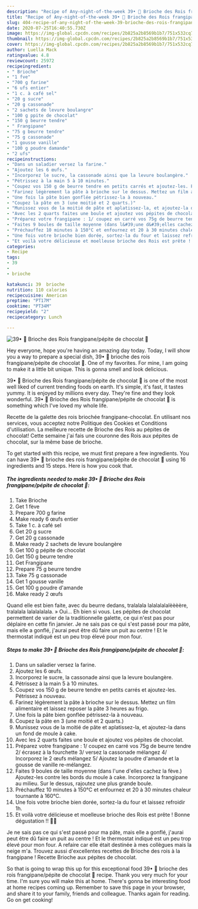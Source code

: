 ```yaml
---
description: "Recipe of Any-night-of-the-week 39• 👑 Brioche des Rois frangipane/pépite de chocolat 👑"
title: "Recipe of Any-night-of-the-week 39• 👑 Brioche des Rois frangipane/pépite de chocolat 👑"
slug: 404-recipe-of-any-night-of-the-week-39-brioche-des-rois-frangipane-pepite-de-chocolat
date: 2020-07-25T16:40:55.730Z
image: https://img-global.cpcdn.com/recipes/2b825a2b8569b1b7/751x532cq70/39•-👑-brioche-des-rois-frangipanepepite-de-chocolat-👑-photo-principale-de-la-recette.jpg
thumbnail: https://img-global.cpcdn.com/recipes/2b825a2b8569b1b7/751x532cq70/39•-👑-brioche-des-rois-frangipanepepite-de-chocolat-👑-photo-principale-de-la-recette.jpg
cover: https://img-global.cpcdn.com/recipes/2b825a2b8569b1b7/751x532cq70/39•-👑-brioche-des-rois-frangipanepepite-de-chocolat-👑-photo-principale-de-la-recette.jpg
author: Luella Mack
ratingvalue: 4.8
reviewcount: 25972
recipeingredient:
- " Brioche"
- "1 fve"
- "700 g farine"
- "6 ufs entier"
- "1 c. à café sel"
- "20 g sucre"
- "20 g cassonade"
- "2 sachets de levure boulangre"
- "100 g ppite de chocolat"
- "150 g beurre tendre"
- " Frangipane"
- "75 g beurre tendre"
- "75 g cassonade"
- "1 gousse vanille"
- "100 g poudre damande"
- "2 ufs"
recipeinstructions:
- "Dans un saladier versez la farine."
- "Ajoutez les 6 œufs."
- "Incorporez le sucre, la cassonade ainsi que la levure boulangère."
- "Pétrissez à la main 5 à 10 minutes."
- "Coupez vos 150 g de beurre tendre en petits carrés et ajoutez-les. Pétrissez à nouveau."
- "Farinez légèrement la pâte à brioche sur le dessus. Mettez un film alimentaire et laissez reposer la pâte 3 heures au frigo."
- "Une fois la pâte bien gonflée pétrissez-la à nouveau."
- "Coupez la pâte en 3 (une moitié et 2 quarts.)"
- "Munissez vous de la moitié de pâte et aplatissez-la, et ajoutez-la dans un fond de moule à cake."
- "Avec les 2 quarts faites une boule et ajoutez vos pépites de chocolat."
- "Préparez votre frangipane : 1/ coupez en carré vos 75g de beurre tendre 2/ écrasez à la fourchette 3/ versez la cassonade mélangez 4/ Incorporez le 2 œufs mélangez 5/ Ajoutez la poudre d&#39;amande et la gousse de vanille re-mélangez."
- "Faites 9 boules de taille moyenne (dans l&#39;une d&#39;elles cachez la fève.) Ajoutez-les contre les bords du moule à cake. Incorporez la frangipane au milieu. Sur le dessus, rajoutez une plus grande boule."
- "Préchauffez 10 minutes à 150°C et enfournez et 20 à 30 minutes chaleur tournante à 160°C."
- "Une fois votre brioche bien dorée, sortez-la du four et laissez refroidir 1h."
- "Et voilà votre délicieuse et moelleuse brioche des Rois est prête ! Bonne dégustation !! 👑🍞"
categories:
- Recipe
tags:
- 39
- 
- brioche

katakunci: 39  brioche 
nutrition: 110 calories
recipecuisine: American
preptime: "PT17M"
cooktime: "PT34M"
recipeyield: "2"
recipecategory: Lunch

---
```



![39• 👑 Brioche des Rois frangipane/pépite de chocolat 👑](https://img-global.cpcdn.com/recipes/2b825a2b8569b1b7/751x532cq70/39•-👑-brioche-des-rois-frangipanepepite-de-chocolat-👑-photo-principale-de-la-recette.jpg)

Hey everyone, hope you're having an amazing day today. Today, I will show you a way to prepare a special dish, 39• 👑 brioche des rois frangipane/pépite de chocolat 👑. One of my favorites. For mine, I am going to make it a little bit unique. This is gonna smell and look delicious.

39• 👑 Brioche des Rois frangipane/pépite de chocolat 👑 is one of the most well liked of current trending foods on earth. It's simple, it's fast, it tastes yummy. It is enjoyed by millions every day. They're fine and they look wonderful. 39• 👑 Brioche des Rois frangipane/pépite de chocolat 👑 is something which I've loved my whole life.

Recette de la galette des rois briochée frangipane-chocolat. En utilisant nos services, vous acceptez notre Politique des Cookies et Conditions d&#39;utilisation. La meilleure recette de Brioche des Rois au pépites de chocolat! Cette semaine j&#39;ai fais une couronne des Rois aux pépites de chocolat, sur la même base de brioche.


To get started with this recipe, we must first prepare a few ingredients. You can have 39• 👑 brioche des rois frangipane/pépite de chocolat 👑 using 16 ingredients and 15 steps. Here is how you cook that.

<!--inarticleads1-->

##### The ingredients needed to make 39• 👑 Brioche des Rois frangipane/pépite de chocolat 👑:

1. Take  Brioche
1. Get 1 fève
1. Prepare 700 g farine
1. Make ready 6 œufs entier
1. Take 1 c. à café sel
1. Get 20 g sucre
1. Get 20 g cassonade
1. Make ready 2 sachets de levure boulangère
1. Get 100 g pépite de chocolat
1. Get 150 g beurre tendre
1. Get  Frangipane
1. Prepare 75 g beurre tendre
1. Take 75 g cassonade
1. Get 1 gousse vanille
1. Get 100 g poudre d&#39;amande
1. Make ready 2 œufs


Quand elle est bien faite, avec du beurre dedans, tralalala lalalalalalèèèère, tralalala lalalalalala. » Oui… Eh bien si vous. Les pépites de chocolat permettent de varier de la traditionnelle galette, ce qui n&#39;est pas pour déplaire en cette fin janvier. Je ne sais pas ce qui s&#39;est passé pour ma pâte, mais elle a gonflé, j&#39;aurai peut être dû faire un puit au centre ! Et le thermostat indiqué est un peu trop élevé pour mon four. 

<!--inarticleads2-->

##### Steps to make 39• 👑 Brioche des Rois frangipane/pépite de chocolat 👑:

1. Dans un saladier versez la farine.
1. Ajoutez les 6 œufs.
1. Incorporez le sucre, la cassonade ainsi que la levure boulangère.
1. Pétrissez à la main 5 à 10 minutes.
1. Coupez vos 150 g de beurre tendre en petits carrés et ajoutez-les. Pétrissez à nouveau.
1. Farinez légèrement la pâte à brioche sur le dessus. Mettez un film alimentaire et laissez reposer la pâte 3 heures au frigo.
1. Une fois la pâte bien gonflée pétrissez-la à nouveau.
1. Coupez la pâte en 3 (une moitié et 2 quarts.)
1. Munissez vous de la moitié de pâte et aplatissez-la, et ajoutez-la dans un fond de moule à cake.
1. Avec les 2 quarts faites une boule et ajoutez vos pépites de chocolat.
1. Préparez votre frangipane : 1/ coupez en carré vos 75g de beurre tendre 2/ écrasez à la fourchette 3/ versez la cassonade mélangez 4/ Incorporez le 2 œufs mélangez 5/ Ajoutez la poudre d&#39;amande et la gousse de vanille re-mélangez.
1. Faites 9 boules de taille moyenne (dans l&#39;une d&#39;elles cachez la fève.) Ajoutez-les contre les bords du moule à cake. Incorporez la frangipane au milieu. Sur le dessus, rajoutez une plus grande boule.
1. Préchauffez 10 minutes à 150°C et enfournez et 20 à 30 minutes chaleur tournante à 160°C.
1. Une fois votre brioche bien dorée, sortez-la du four et laissez refroidir 1h.
1. Et voilà votre délicieuse et moelleuse brioche des Rois est prête ! Bonne dégustation !! 👑🍞


Je ne sais pas ce qui s&#39;est passé pour ma pâte, mais elle a gonflé, j&#39;aurai peut être dû faire un puit au centre ! Et le thermostat indiqué est un peu trop élevé pour mon four. A refaire car elle était destinée à mes collègues mais la neige m&#39;a. Trouvez aussi d&#39;excellentes recettes de Brioche des rois à la frangipane ! Recette Brioche aux pépites de chocolat. 

So that is going to wrap this up for this exceptional food 39• 👑 brioche des rois frangipane/pépite de chocolat 👑 recipe. Thank you very much for your time. I'm sure you will make this at home. There's gonna be interesting food at home recipes coming up. Remember to save this page in your browser, and share it to your family, friends and colleague. Thanks again for reading. Go on get cooking!
